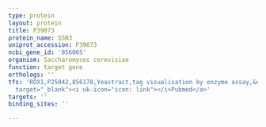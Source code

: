 ```yaml
---
type: protein
layout: protein
title: P39073
protein_name: SSN3
uniprot_accession: P39073
ncbi_gene_id: '856065'
organism: Saccharomyces cerevisiae
function: target gene
orthologs: ''
tfs: 'ROX1,P25042,856178,Yeastract,tag visualisation by enzyme assay,&ensp;<a href="https://www.ncbi.nlm.nih.gov/pubmed/?term=24170807%5Buid%5D+OR+11489845%5Buid%5D"
  target="_blank"><i uk-icon="icon: link"></i>Pubmed</a>'
targets: ''
binding_sites: ''

---
```

